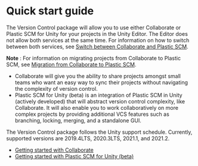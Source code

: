# Quick start guide

The Version Control package will allow you to use either Collaborate or Plastic SCM for Unity for your projects in the Unity Editor. The Editor does not allow both services at the same time. For information on how to switch between both services, see [Switch between Collaborate and Plastic SCM](SwitchCollabAndPlastic.md).

**Note** : For information on migrating projects from Collaborate to Plastic SCM, see [Migration from Collaborate to Plastic SCM](MigrateCollab.md).

* Collaborate will give you the ability to share projects amongst small teams who want an easy way to sync their projects without navigating the complexity of version control.
* Plastic SCM for Unity (beta) is an integration of Plastic SCM in Unity (actively developed) that will abstract version control complexity, like Collaborate. It will also enable you to work collaboratively on more complex projects by providing additional VCS features such as branching, locking, merging, and a standalone GUI.

The Version Control package follows the Unity support schedule. Currently, supported versions are 2019.4LTS, 2020.3LTS, 2021.1, and 2021.2.

* [Getting started with Collaborate](StartWithCollab.md)
* [Getting started with Plastic SCM for Unity (beta)](StartPlasticForUnity.md)

